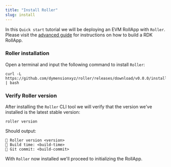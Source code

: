```yaml
---
title: "Install Roller"
slug: install
---
```


In this `Quick start` tutorial we will be deploying an EVM RollApp with `Roller`. Please visit the [advanced guide](/docs/build/adv-guide/roller-adv/overview-adv.md) for instructions on how to build a RDK RollApp.

### Roller installation

Open a terminal and input the following command to install `Roller`:

```
curl -L https://github.com/dymensionxyz/roller/releases/download/v0.0.0/install.sh | bash
```

### Verify Roller version

After installing the `Roller` CLI tool we will verify that the version we've installed is the latest stable version:

```
roller version
```

Should output:

```
💈 Roller version <version>
💈 Build time: <build-time>
💈 Git commit: <build-commit>
```

With `Roller` now installed we'll proceed to initializing the RollApp.
